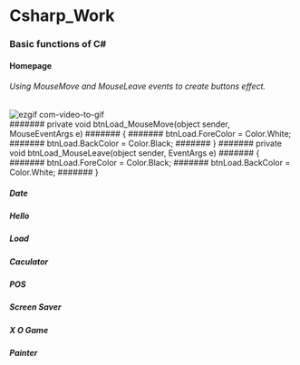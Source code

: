 # Csharp_Work
### Basic functions of C#

#### Homepage
###### Using MouseMove and MouseLeave events to create buttons effect.
![ezgif com-video-to-gif](https://github.com/JingHsu1997/Csharp_Work/assets/134953373/9c34c46c-0700-42df-bedb-9fc1e52c3f07)  
####### private void btnLoad_MouseMove(object sender, MouseEventArgs e)
####### {
####### btnLoad.ForeColor = Color.White;
####### btnLoad.BackColor = Color.Black;
####### }
####### private void btnLoad_MouseLeave(object sender, EventArgs e)
####### {
####### btnLoad.ForeColor = Color.Black;
####### btnLoad.BackColor = Color.White;
####### }
##### Date

##### Hello

##### Load

##### Caculator

##### POS

##### Screen Saver

##### X O Game

##### Painter


